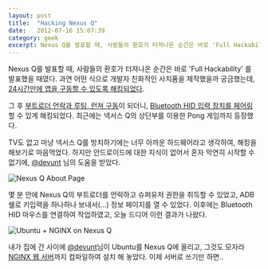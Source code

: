 ```yaml
---
layout: post
title:  "Hacking Nexus Q"
date:   2012-07-16 15:07:39
category: geek
excerpt: Nexus Q를 발표할 때, 사람들의 환호가 터져나온 순간은 바로 'Full Hackability' 를 발표했을 때였다..
---
```


Nexus Q를 발표할 때, 사람들의 환호가 터져나온 순간은 바로 'Full Hackability' 를 발표했을 때였다. 과연 어떤 식으로 개발자 친화적인 사치품을 제작했을까 궁금했는데, [24시간만에 앱을 구동할 수 있도록 해킹되었다](http://www.theverge.com/2012/6/28/3123155/google-nexus-q-games-hack).

그 후 [부트로더 언락과 루팅, 런쳐 구동](http://forum.xda-developers.com/showthread.php?p=28484300)이 되더니, [Bluetooth HID 입력 장치를 페어링](http://droidcloudshare.blogspot.kr/) 할 수 있게 해킹되었다. 최근에는 넥서스 Q의 상단부를 이용한 Pong 게임까지 등장했다.

TV도 없고 마냥 넥서스 Q를 방치하기에는 너무 아까운 하드웨어라고 생각하여, 해킹을 해보기로 마음먹었다. 하지만 안드로이드에 대한 지식이 없어서 혼자 막연히 시작할 수 없기에,  [@devunt](http://twitter.com/devunt) 님의 도움을 받았다.

![Nexus Q About Page](http://simplist.storage.googleapis.com/attachments/2012-07-16-nexus-q-about-page.jpg)

몇 분 안에 Nexus Q의 부트로더를 언락하고 슈퍼유저 권한을 취득할 수 있었고, ADB 쉘로 키입력을 하나하나 보내서(...) 정보 페이지를 열 수 있었다. 이후에는 Bluetooth HID 마우스를 연결하여 작업하였고, 오늘 드디어 이런 결과가 나왔다.

![Ubuntu + NGINX on Nexus Q](http://simplist.storage.googleapis.com/attachments/2012-07-16-ubuntu-on-q.jpg)

내가 집에 간 사이에 [@devunt](http://twitter.com/devunt)님이 Ubuntu를 Nexus Q에 올리고, 그것도 모자라 [NGINX 웹 서버](http://nginx.org/)까지 컴파일하여 설치 해 놓았다. 이제 서버로 쓰기만 하면..